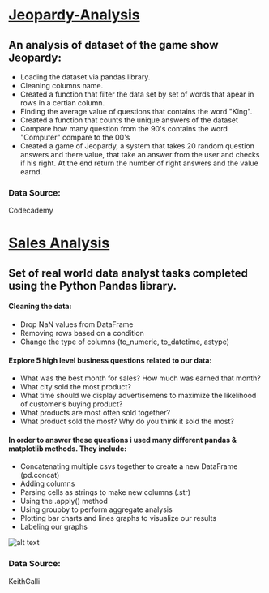 # [Jeopardy-Analysis](https://github.com/Michaelbab7/Jeopardy-Analsis/blob/main/Jeoprdy%20project.ipynb)
## An analysis of  dataset of the game show Jeopardy:
* Loading the dataset via pandas library. 
* Cleaning columns name.
* Created a function that filter the data set by set of words that apear in rows in a certian column.
* Finding the average value of questions that contains the word "King".
* Created a function that counts the unique answers of the dataset
* Compare how many question from the 90's contains the word "Computer" compare to the 00's
* Created a game of Jeopardy, a system that takes 20 random question answers and there value, that take an answer from the user and checks if his right. At the end return the number of right answers and the value earnd.

### Data Source:
Codecademy






# [Sales Analysis](https://github.com/Michaelbab7/Michael-Portfolio/blob/main/Sales%20Analysis.ipynb)
## Set of real world data analyst tasks completed using the Python Pandas library.
#### Cleaning the data:
* Drop NaN values from DataFrame
* Removing rows based on a condition
* Change the type of columns (to_numeric, to_datetime, astype)

####  Explore 5 high level business questions related to our data:
* What was the best month for sales? How much was earned that month?
* What city sold the most product?
* What time should we display advertisemens to maximize the likelihood of customer’s buying product?
* What products are most often sold together?
* What product sold the most? Why do you think it sold the most?

#### In order to answer these questions i used many different pandas & matplotlib methods. They include:
* Concatenating multiple csvs together to create a new DataFrame (pd.concat)
* Adding columns
* Parsing cells as strings to make new columns (.str)
* Using the .apply() method
* Using groupby to perform aggregate analysis
* Plotting bar charts and lines graphs to visualize our results
* Labeling our graphs

![alt text](https://github.com/Michaelbab7/Michael-Portfolio/blob/main/sales%20image%201.png)



### Data Source:
KeithGalli

